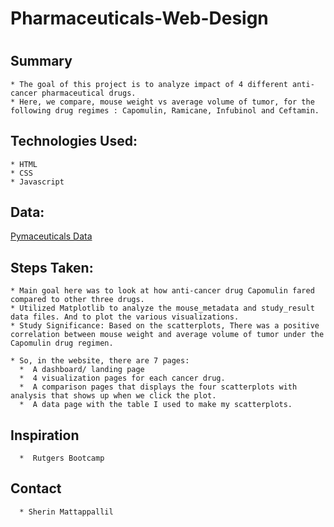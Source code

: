 # Pharmaceuticals-Web-Design
#
   ## Summary
    * The goal of this project is to analyze impact of 4 different anti-cancer pharmaceutical drugs. 
    * Here, we compare, mouse weight vs average volume of tumor, for the following drug regimes : Capomulin, Ramicane, Infubinol and Ceftamin. 
    
   ## Technologies Used:
    * HTML
    * CSS
    * Javascript
    
  ## Data:
   [Pymaceuticals Data](https://github.com/sherinmatt/matplotlib-challenge)
    
   ## Steps Taken:
    * Main goal here was to look at how anti-cancer drug Capomulin fared compared to other three drugs.
    * Utilized Matplotlib to analyze the mouse_metadata and study_result data files. And to plot the various visualizations.
    * Study Significance: Based on the scatterplots, There was a positive correlation between mouse weight and average volume of tumor under the Capomulin drug regimen.

    * So, in the website, there are 7 pages:
      *  A dashboard/ landing page
      *  4 visualization pages for each cancer drug.
      *  A comparison pages that displays the four scatterplots with analysis that shows up when we click the plot.
      *  A data page with the table I used to make my scatterplots.

   ## Inspiration
      *  Rutgers Bootcamp

   ## Contact
      * Sherin Mattappallil
  

